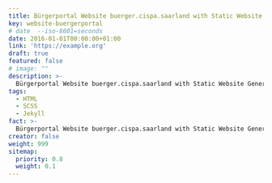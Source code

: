 ```yaml
---
title: Bürgerportal Website buerger.cispa.saarland with Static Website Generator Jekyll 
key: website-buergerportal
# date  --iso-8601=seconds   
date: 2016-01-01T00:00:00+01:00
link: 'https://example.org'
draft: true
featured: false
# image: ""
description: >-
  Bürgerportal Website buerger.cispa.saarland with Static Website Generator Jekyll 
tags:
  - HTML
  - SCSS
  - Jekyll
fact: >-
  Bürgerportal Website buerger.cispa.saarland with Static Website Generator Jekyll 
creator: false
weight: 999
sitemap:
  priority: 0.8
  weight: 0.1
---
```

